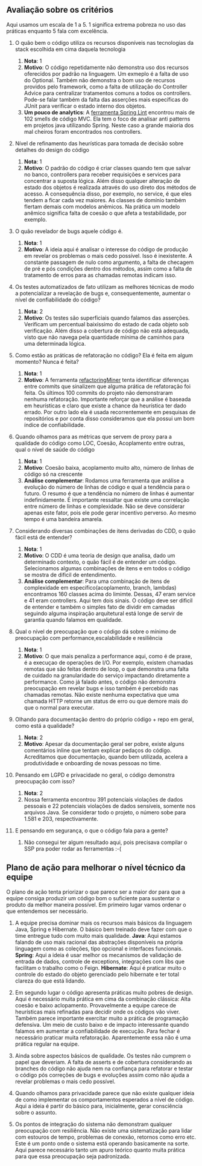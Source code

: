 ## Avaliação sobre os critérios

Aqui usamos um escala de 1 a 5. 1 significa extrema pobreza no uso das práticas enquanto 5 fala com excelência. 

1. O quão bem o código utiliza os recursos disponíveis nas tecnologias da stack escolhida em cima daquela tecnologia
    1. **Nota**: 1
    1. **Motivo**: O código repetidamente não demonstra uso dos recursos oferecidos por padrão na linguagem. Um exmeplo é a falta de uso do Optional. Também não demonstra o bom uso de recursos providos pelo framework, como a falta de utilização do Controller Advice para centralizar tratamentos comuns a todos os controllers. Pode-se falar também da falta das asserções mais específicas do JUnit para verificar o estado interno dos objetos. 
    1. **Um pouco de analytics**: A [ferramenta Spring Lint](https://github.com/mauricioaniche/springlint) encontrou mais de 102 smells de código MVC. Ela tem o foco de analisar anti patterns em projetos java utilizando Spring. Neste caso a grande maioria dos mal cheiros foram encontrados nos controllers. 
    
1. Nível de refinamento das heurísticas para tomada de decisão sobre detalhes do design do código
    1. **Nota**: 1
    1. **Motivo**: O padrão do código é criar classes quando tem que salvar no banco, controllers para receber requisições e services para concentrar a suposta lógica. Além disso qualquer alteração de estado dos objetos é realizada através do uso direto dos métodos de acesso. A consequência disso, por exemplo, no service, é que eles tendem a ficar cada vez maiores. As classes de domínio também flertam demais com modelos anêmicos. Na prática um modelo anêmico significa falta de coesão o que afeta a testabilidade, por exemplo. 
    
1. O quão revelador de bugs aquele código é.
    1. **Nota**: 1
    1. **Motivo**: A ideia aqui é analisar o interesse do código de produção em revelar os problemas o mais cedo possível. Isso é inexistente. A constante passagem de nulo como argumento, a falta de checagem de pré e pós condições dentro dos métodos, assim como a falta de tratamento de erros para as chamadas remotas indicam isso. 

5. Os testes automatizados de fato utilizam as melhores técnicas de modo a potencializar a revelação de bugs e, consequentemente, aumentar o nível de confiabilidade do código?
    1. **Nota**: 2
    1. **Motivo**: Os testes são superficiais quando falamos das asserções. Verificam um percentual baixíssimo do estado de cada objeto sob verificação. Além disso a cobertura de código não está adequada, visto que não navega pela quantidade mínima de caminhos para uma determinada lógica. 

6. Como estão as práticas de refatoração no código? Ela é feita em algum momento? Nunca é feita?
    1. **Nota**: 1
    1. **Motivo**: A ferramenta [refactoringMiner](https://github.com/tsantalis/RefactoringMiner) tenta identificar diferenças entre commits que sinalizem que alguma prática de refatoração foi feita. Os últimos 100 commits do projeto não demonstraram nenhuma refatoração. Importante reforçar que a análise é baseada em heurísticas e claro que existe a chance da heurística ter dado errado. Por outro lado ela é usada recorrentemente em pesquisas de repositórios e por conta disso consideramos que ela possui um bom índice de confiabilidade. 

8. Quando olhamos para as métricas que servem de proxy para a qualidade do código como LOC, Coesão, Acoplamento entre outras, qual o nível de saúde do código
    1. **Nota**: 1
    1. **Motivo**: Coesão baixa, acoplamento muito alto, número de linhas de código só na crescente 
    1. **Análise complementar**: Rodamos uma ferramenta que análise a evolução do número de linhas de código e qual a tendência para o futuro. O resumo é que a tendência no número de linhas é aumentar indefinidamente. É importante ressaltar que existe uma correlação entre número de linhas e complexidade. Não se deve considerar apenas este fator, pois ele pode gerar incentivo perverso. Ao mesmo tempo é uma bandeira amarela.

9. Considerando diversas combinações de itens derivadas do CDD, o quão fácil está de entender?
    1. **Nota**: 1
    1. **Motivo**: O CDD é uma teoria de design que analisa, dado um determinado contexto, o quão fácil é de entender um código. Selecionamos algumas combinações de itens e em todos o código se mostra de dificil de entendimento.
    1. **Análise complementar**: Para uma combinação de itens de complexidade em específico(acoplamento, branch, lambdas) encontramos 160 classes acima do limimte. Dessas, 47 eram service e 41 eram controllers. Aqui tem dois sinais. O código deve ser dificil de entender e também o simples fato de dividir em camadas seguindo alguma inspiração arquitetural está longe de servir de garantia quando falamos em qualidade. 

10. Qual o nível de preocupação que o código dá sobre o mínimo de preocupação com performance,escalabilidade e resiliência
    1. **Nota**: 1
    1. **Motivo**: O que mais penaliza a performance aqui, como é de praxe, é a execuçao de operações de I/O. Por exemplo, existem chamadas remotas que são feitas dentro de loop, o que demonstra uma falta de cuidado na granularidade do serviço impactando diretamente a performance. Como já falado antes, o código não demonstra preocupação em revelar bugs e isso também é percebido nas chamadas remotas. Não existe nenhuma expectativa que uma chamada HTTP retorne um status de erro ou que demore mais do que o normal para executar. 

10. Olhando para documentação dentro do próprio código + repo em geral, como está a qualidade? 
    1. **Nota**: 2
    1. **Motivo**: Apesar da documentação geral ser pobre, existe alguns comentários inline que tentam explicar pedaços do código. Acreditamos que documentação, quando bem utilizada, acelera a produtividade e onboarding de novas pessoas no time.  

11. Pensando em LGPD e privacidade no geral, o código demonstra preocupação com isso?
    1. **Nota**: 2
    1. Nossa ferramenta encontrou 391 potenciais violações de dados pessoais e 22 potenciais violações de dados sensíveis, somente nos arquivos Java. Se considerar todo o projeto, o número sobe para 1.581 e 203, respectivamente.

13. E pensando em segurança, o que o código fala para a gente?
    1. Não consegui ter algum resultado aqui, pois precisava compilar o SSP pra poder rodar as ferramentas :-(


## Plano de ação para melhorar o nível técnico da equipe

O plano de ação tenta priorizar o que parece ser a maior dor para que a equipe consiga produzir um código bom o suficiente para sustentar o produto da melhor maneira possível. Em primeiro lugar vamos ordenar o que entendemos ser necessário.

1. A equipe precisa dominar mais os recursos mais básicos da linguagem Java, Spring e Hibernate. O básico bem treinado deve fazer com que o time entregue tudo com muito mais qualidade. **Java**: Aqui estamos falando de uso mais racional das abstrações disponíveis na própria linguagem como as coleções, tipo opcional e interfaces funcionais. **Spring**: Aqui a ideia é usar melhor os mecanismos de validação de entrada de dados, controle de exceptions, integrações com libs que facilitam o trabalho como o Feign. **Hibernate**: Aqui é praticar muito o controle do estado do objeto gerenciado pelo hibernate e ter total clareza do que está lidando. 

2. Em segundo lugar o código apresenta práticas muito pobres de design. Aqui é necessário muita prática em cima da combinação clássica: Alta coesão e baixo aclopamento. Provavelmente a equipe carece de heurísticas mais refinadas para decidir onde os códigos vão viver. Também parece importante exercitar muito a prática de programação defensiva. Um meio de custo baixo e de impacto interessante quando falamos em aumentar a confiabilidade de execução. Para fechar é necessário praticar muita refatoração. Aparentemente essa não é uma prática regular na equipe. 

3. Ainda sobre aspectos básicos de qualidade. Os testes não cumprem o papel que deveriam. A falta de asserts e de cobertura considerando as branches do código não ajuda nem na confiança para refatorar e testar o código pós correções de bugs e evoluções assim como não ajuda a revelar problemas o mais cedo possível. 

4. Quando olhamos para privacidade parece que não existe qualquer ideia de como implementar os comportamentos esperados a nível de código. Aqui a ideia é partir do básico para, inicialmente, gerar consciência sobre o assunto. 

5. Os pontos de integração do sistema não demonstram qualquer preocupação com resiliência. Não existe uma sistematização para lidar com estouros de tempo, problemas de conexão, retornos como erro etc. Este é um ponto onde o sistema está operando basicamente na sorte. Aqui parece necessário tanto um apuro teórico quanto muita prática para que essa preocupação seja padronizada. 



